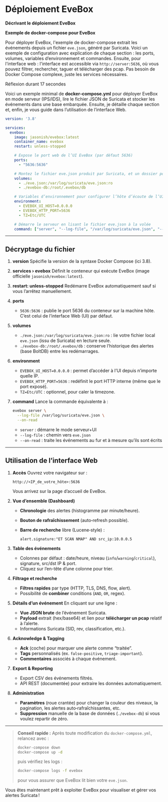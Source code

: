 # Déploiement EveBox

**Décrivant le déploiement EveBox**


**Exemple de docker-compose pour EveBox**

Pour déployer EveBox, l'exemple de docker-compose extrait les événements depuis un fichier `eve.json`, généré par Suricata. Voici un exemple de configuration avec explication de chaque section : les ports, volumes, variables d’environnement et commandes. Ensuite, pour l'interface web : l'interface est accessible via `http://server:5636`, où vous pouvez filtrer, rechercher, taguer et télécharger des pcap. Pas besoin de Docker Compose complexe, juste les services nécessaires.


Réflexion durant 17 secondes


Voici un exemple minimal de **docker‑compose.yml** pour déployer EveBox en mode serveur (IPS/IDS), lire le fichier JSON de Suricata et stocker les événements dans une base embarquée. Ensuite, je détaille chaque section et, enfin, je vous guide dans l’utilisation de l’interface Web.

```yaml
version: '3.8'

services:
  evebox:
    image: jasonish/evebox:latest
    container_name: evebox
    restart: unless-stopped

    # Expose le port web de l’UI EveBox (par défaut 5636)
    ports:
      - "5636:5636"

    # Montez le fichier eve.json produit par Suricata, et un dossier pour la base de données interne
    volumes:
      - ./eve.json:/var/log/suricata/eve.json:ro
      - ./evebox-db:/root/.evebox/db

    # Variables d’environnement pour configurer l’hôte d’écoute de l’UI et le port HTTP
    environment:
      - EVEBOX_UI_HOST=0.0.0.0
      - EVEBOX_HTTP_PORT=5636
      - TZ=Etc/UTC

    # Démarre le serveur en lisant le fichier eve.json à la volée
    command: ["server", "--log-file", "/var/log/suricata/eve.json", "--on-read"]
```

---

## Décryptage du fichier

1. **version**
   Spécifie la version de la syntaxe Docker Compose (ici 3.8).

2. **services › evebox**
   Définit le conteneur qui exécute EveBox (image officielle `jasonish/evebox:latest`).

3. **restart: unless-stopped**
   Redémarre EveBox automatiquement sauf si vous l’arrêtez manuellement.

4. **ports**

   * `5636:5636` : publie le port 5636 du conteneur sur la machine hôte.
     C’est celui de l’interface Web (UI) par défaut.

5. **volumes**

   * `./eve.json:/var/log/suricata/eve.json:ro` :
     lie votre fichier local `eve.json` (issu de Suricata) en lecture seule.
   * `./evebox-db:/root/.evebox/db` :
     conserve l’historique des alertes (base BoltDB) entre les redémarrages.

6. **environment**

   * `EVEBOX_UI_HOST=0.0.0.0` : permet d’accéder à l’UI depuis n’importe quelle IP.
   * `EVEBOX_HTTP_PORT=5636` : redéfinit le port HTTP interne (même que le port exposé).
   * `TZ=Etc/UTC` : optionnel, pour caler la timezone.

7. **command**
   Lance la commande équivalente à :

   ```bash
   evebox server \
     --log-file /var/log/suricata/eve.json \
     --on-read
   ```

   * `server` : démarre le mode serveur+UI
   * `--log-file` : chemin vers `eve.json`
   * `--on-read` : traite les événements au fur et à mesure qu’ils sont écrits

---

## Utilisation de l’interface Web

1. **Accès**
   Ouvrez votre navigateur sur :

   ```
   http://<IP_de_votre_hôte>:5636
   ```

   Vous arrivez sur la page d’accueil de EveBox.

2. **Vue d’ensemble (Dashboard)**

   * **Chronologie** des alertes (histogramme par minute/heure).
   * **Bouton de rafraîchissement** (auto‑refresh possible).
   * **Barre de recherche** libre (Lucene‑style) :

     ```
     alert.signature:"ET SCAN NMAP" AND src_ip:10.0.0.5
     ```

3. **Table des événements**

   * Colonnes par défaut : date/heure, niveau (`info`/`warning`/`critical`), signature, src/dst IP & port.
   * Cliquez sur l’en-tête d’une colonne pour trier.

4. **Filtrage et recherche**

   * **Filtres rapides** par type (HTTP, TLS, DNS, flow, alert).
   * Possibilité de **combiner** conditions (`AND`, `OR`, regex).

5. **Détails d’un événement**
   En cliquant sur une ligne :

   * **Vue JSON brute** de l’événement Suricata.
   * **Payload** extrait (hex/base64) et lien pour **télécharger un pcap** relatif à l’alerte.
   * Informations Suricata (SID, rev, classification, etc.).

6. **Acknowledge & Tagging**

   * **Ack** (coche) pour marquer une alerte comme “traitée”.
   * **Tags** personnalisés (ex. `false-positive`, `triage-important`).
   * **Commentaires** associés à chaque événement.

7. **Export & Reporting**

   * Export CSV des événements filtrés.
   * API REST (documentée) pour extraire les données automatiquement.

8. **Administration**

   * **Paramètres** (roue crantée) pour changer la couleur des niveaux, la pagination, les alertes auto‑rafraîchissantes, etc.
   * **Suppression** manuelle de la base de données (`./evebox-db`) si vous voulez repartir de zéro.

---

> **Conseil rapide :**
> Après toute modification du `docker-compose.yml`, relancez avec :
>
> ```bash
> docker-compose down
> docker-compose up -d
> ```
>
> puis vérifiez les logs :
>
> ```bash
> docker-compose logs -f evebox
> ```
>
> pour vous assurer que EveBox lit bien votre `eve.json`.

Vous êtes maintenant prêt à exploiter EveBox pour visualiser et gérer vos alertes Suricata !
